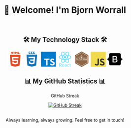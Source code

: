 <div align="center">
 <h1>👋 Welcome! I'm Bjorn Worrall</h1>
</div>
<br>
<div align="center"> 
<h2> 🛠️ My Technology Stack 🛠️ </h2>
</div>
<div align="center">


<img src="https://github.com/devicons/devicon/blob/master/icons/html5/html5-plain-wordmark.svg" title="HTML5" alt="HTML5" width="50" height="50"/> 
<img src="https://github.com/devicons/devicon/blob/master/icons/css3/css3-plain-wordmark.svg" title="CSS3" alt="CSS3" width="50" height="50"/> 
<img src="https://github.com/devicons/devicon/blob/master/icons/typescript/typescript-original.svg" title="TypeScript" alt="TypeScript" width="50" height="50"/> 
<img src="https://github.com/devicons/devicon/blob/master/icons/react/react-original-wordmark.svg" title="React" alt="React" width="50" height="50"/> 
<img src="https://github.com/devicons/devicon/blob/master/icons/mocha/mocha-plain.svg" title="Mocha" alt="Mocha" width="50" height="50"/>
<img src="https://github.com/devicons/devicon/blob/master/icons/javascript/javascript-original.svg" title="JavaScript" alt="JavaScript" width="50" height="50"/>
<img src="https://github.com/devicons/devicon/blob/master/icons/bootstrap/bootstrap-plain.svg" title="Bootstrap" alt="Bootstrap" width="50" height="50"/>

</div>
<div align="center">
<h2>📊 My GitHub Statistics 📊</h2>
</div>
<div align="center">

GitHub Streak

[![GitHub Streak](https://streak-stats.demolab.com/?user=lasity34&ring=2F80ED&fire=2F80ED)](https://git.io/streak-stats)

</div>
<br>
<div align="center">
Always learning, always growing. Feel free to get in touch!
</div>